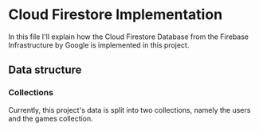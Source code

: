 # Cloud Firestore Implementation
In this file I'll explain how the Cloud Firestore Database from the Firebase Infrastructure by Google is implemented in this project.

## Data structure
### Collections
Currently, this project's data is split into two collections, namely the users and the games collection. 
